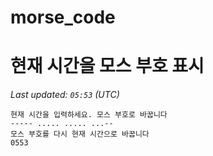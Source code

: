 # morse_code
# 현재 시간을 모스 부호 표시
<!-- MORSE_TIME_START -->
_Last updated: `05:53` (UTC)_

```
현재 시간을 입력하세요. 모스 부호로 바꿉니다
----- ..... ..... ...--
모스 부호를 다시 현재 시간으로 바꿉니다
0553
```
<!-- MORSE_TIME_END -->
